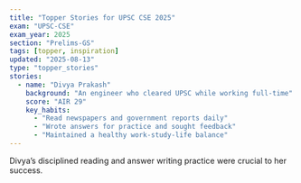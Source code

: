 ```yaml
---
title: "Topper Stories for UPSC CSE 2025"
exam: "UPSC-CSE"
exam_year: 2025
section: "Prelims-GS"
tags: [topper, inspiration]
updated: "2025-08-13"
type: "topper_stories"
stories:
  - name: "Divya Prakash"
    background: "An engineer who cleared UPSC while working full-time"
    score: "AIR 29"
    key_habits:
      - "Read newspapers and government reports daily"
      - "Wrote answers for practice and sought feedback"
      - "Maintained a healthy work-study-life balance"
---
```


Divya’s disciplined reading and answer writing practice were crucial to her success.